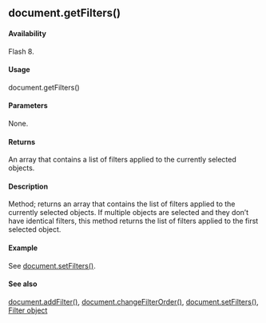 ## document.getFilters()

#### Availability

Flash 8.

#### Usage

document.getFilters()

#### Parameters

None.

#### Returns

An array that contains a list of filters applied to the currently selected objects.

#### Description

Method; returns an array that contains the list of filters applied to the currently selected objects. If multiple objects are selected and they don’t have identical filters, this method returns the list of filters applied to the first selected object.

#### Example


See  [document.setFilters()](../Document_object/docum530.md).

#### See also

[document.addFilter()](../Document_object/documen3.md), [document.changeFilterOrder()](../Document_object/docume29.md), [document.setFilters()](../Document_object/docum530.md), [Filter object](../Filter_object/filter_summary.md)
